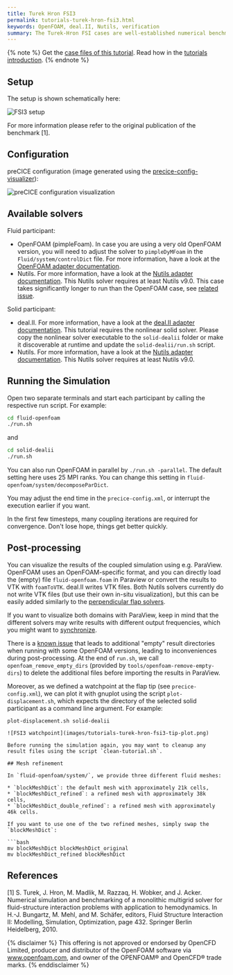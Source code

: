 ```yaml
---
title: Turek Hron FSI3
permalink: tutorials-turek-hron-fsi3.html
keywords: OpenFOAM, deal.II, Nutils, verification
summary: The Turek-Hron FSI cases are well-established numerical benchmarks and, therefore, well suited for verification of preCICE itself and the used adapters. In this tutorial, we focus on the FSI3 case, which presents the most challenging case in terms of added mass. Please note that the meshes of this case are significantly finer than for other tutorials. Running the simulation might take a few hours. We do not recommend to run this tutorials as your first preCICE tutorial.
---
```


{% note %}
Get the [case files of this tutorial](https://github.com/precice/tutorials/tree/master/turek-hron-fsi3). Read how in the [tutorials introduction](https://precice.org/tutorials.html).
{% endnote %}

## Setup

The setup is shown schematically here:

![FSI3 setup](images/tutorials-turek-hron-fsi3-setup.png)

For more information please refer to the original publication of the benchmark [1].

## Configuration

preCICE configuration (image generated using the [precice-config-visualizer](https://precice.org/tooling-config-visualization.html)):

![preCICE configuration visualization](images/tutorials-turek-hron-fsi3-precice-config.png)

## Available solvers

Fluid participant:

* OpenFOAM (pimpleFoam). In case you are using a very old OpenFOAM version, you will need to adjust the solver to `pimpleDyMFoam` in the `Fluid/system/controlDict` file. For more information, have a look at the [OpenFOAM adapter documentation](https://precice.org/adapter-openfoam-overview.html).
* Nutils. For more information, have a look at the [Nutils adapter documentation](https://precice.org/adapter-nutils.html). This Nutils solver requires at least Nutils v9.0. This case takes significantly longer to run than the OpenFOAM case, see [related issue](https://github.com/precice/tutorials/issues/506).

Solid participant:

* deal.II. For more information, have a look at the [deal.II adapter documentation](https://precice.org/adapter-dealii-overview.html). This tutorial requires the nonlinear solid solver. Please copy the nonlinear solver executable to the `solid-dealii` folder or make it discoverable at runtime and update the `solid-dealii/run.sh` script.
* Nutils. For more information, have a look at the [Nutils adapter documentation](https://precice.org/adapter-nutils.html). This Nutils solver requires at least Nutils v9.0.

## Running the Simulation

Open two separate terminals and start each participant by calling the respective run script. For example:

```bash
cd fluid-openfoam
./run.sh
```

and

```bash
cd solid-dealii
./run.sh
```

You can also run OpenFOAM in parallel by `./run.sh -parallel`. The default setting here uses 25 MPI ranks. You can change this setting in `fluid-openfoam/system/decomposeParDict`.

You may adjust the end time in the `precice-config.xml`, or interrupt the execution earlier if you want.

In the first few timesteps, many coupling iterations are required for convergence. Don't lose hope, things get better quickly.

## Post-processing

You can visualize the results of the coupled simulation using e.g. ParaView. OpenFOAM uses an OpenFOAM-specific format, and you can directly load the (empty) file `fluid-openfoam.foam` in Paraview or convert the results to VTK with `foamToVTK`. deal.II writes VTK files. Both Nutils solvers currently do not write VTK files (but use their own in-situ visualization), but this can be easily added similarly to the [perpendicular flap solvers](https://github.com/precice/tutorials/blob/98a78fe2dc2f6c5d84b2b30d35d00352782236f8/perpendicular-flap/fluid-nutils/fluid.py#L227).

If you want to visualize both domains with ParaView, keep in mind that the different solvers may write results with different output frequencies, which you might want to [synchronize](https://precice.org/tutorials-visualization.html#synchronizing-results).

There is a [known issue](https://github.com/precice/openfoam-adapter/issues/26) that leads to additional "empty" result directories when running with some OpenFOAM versions, leading to inconveniences during post-processing. At the end of `run.sh`, we call `openfoam_remove_empty_dirs` (provided by `tools/openfoam-remove-empty-dirs`) to delete the additional files before importing the results in ParaView.

Moreover, as we defined a watchpoint at the flap tip (see `precice-config.xml`), we can plot it with gnuplot using the script `plot-displacement.sh`, which expects the directory of the selected solid participant as a command line argument. For example:

 ```shell
 plot-displacement.sh solid-dealii

![FSI3 watchpoint](images/tutorials-turek-hron-fsi3-tip-plot.png)

Before running the simulation again, you may want to cleanup any result files using the script `clean-tutorial.sh`.

## Mesh refinement

In `fluid-openfoam/system/`, we provide three different fluid meshes:

* `blockMeshDict`: the default mesh with approximately 21k cells,
* `blockMeshDict_refined`: a refined mesh with approximately 38k cells,
* `blockMeshDict_double_refined`: a refined mesh with approximately 46k cells.

If you want to use one of the two refined meshes, simply swap the `blockMeshDict`:

```bash
mv blockMeshDict blockMeshDict_original
mv blockMeshDict_refined blockMeshDict
```

## References

[1]  S. Turek, J. Hron, M. Madlik, M. Razzaq, H. Wobker, and J. Acker. Numerical simulation and benchmarking of a monolithic multigrid solver for fluid-structure interaction problems with application to hemodynamics. In H.-J. Bungartz, M. Mehl, and M. Schäfer, editors, Fluid Structure Interaction II: Modelling, Simulation, Optimization, page 432. Springer Berlin Heidelberg, 2010.

{% disclaimer %}
This offering is not approved or endorsed by OpenCFD Limited, producer and distributor of the OpenFOAM software via www.openfoam.com, and owner of the OPENFOAM®  and OpenCFD®  trade marks.
{% enddisclaimer %}
